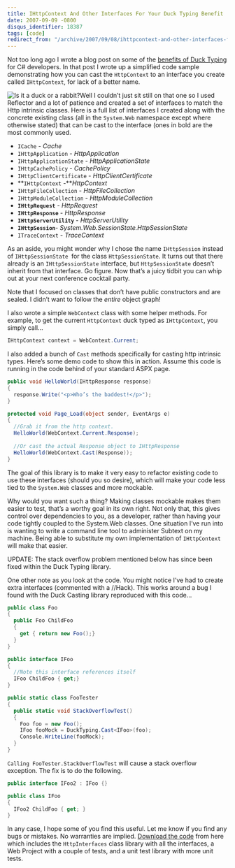 ```yaml
---
title: IHttpContext And Other Interfaces For Your Duck Typing Benefit
date: 2007-09-09 -0800
disqus_identifier: 18387
tags: [code]
redirect_from: "/archive/2007/09/08/ihttpcontext-and-other-interfaces-for-your-duck-typing-benefit.aspx/"
---
```


Not too long ago I wrote a blog post on some of the [benefits of Duck Typing](https://haacked.com/archive/2007/08/19/why-duck-typing-matters-to-c-developers.aspx "How Duck Typing Benefits C# Developers")
for C\# developers. In that post I wrote up a simplified code sample demonstrating how you can cast the `HttpContext` to an interface you
create called `IHttpContext`, for lack of a better name.

![Is it a duck or a rabbit?](https://haacked.com/images/haacked_com/WindowsLiveWriter/WhyDuckTypingMattersInC_919F/duckrabbitphil_thumb.png)Well I couldn’t just sit still on that one so I used Reflector and a lot of patience and created a set of interfaces to match the Http intrinsic classes. Here is a full list of interfaces I created along with the concrete existing class (all in the `System.Web` namespace except where otherwise stated) that can be cast to the interface (ones in bold are the most commonly used.

-   `ICache` - *Cache*
-   `IHttpApplication` - *HttpApplication*
-   `IHttpApplicationState` - *HttpApplicationState*
-   `IHttpCachePolicy` - *CachePolicy*
-   `IHttpClientCertificate` - *HttpClientCertificate*
-   **`IHttpContext` -***HttpContext*
-   `IHttpFileCollection` - *HttpFileCollection*
-   `IHttpModuleCollection` - *HttpModuleCollection*
-   **`IHttpRequest`** - *HttpRequest*
-   **`IHttpResponse`** - *HttpResponse*
-   **`IHttpServerUtility`** - *HttpServerUtility*
-   **`IHttpSession`**- *System.Web.SessionState.HttpSessionState*
-   `ITraceContext` - *TraceContext*

As an aside, you might wonder why I chose the name `IHttpSession` instead of `IHttpSessionState `for the class `HttpSessionState`. It
turns out that there already is an `IHttpSessionState` interface, but `HttpSessionState` doesn’t inherit from that interface. Go figure. Now
that’s a juicy tidbit you can whip out at your next conference cocktail party.

Note that I focused on classes that don’t have public constructors and are sealed. I didn’t want to follow the *entire* object graph!

I also wrote a simple `WebContext` class with some helper methods. For example, to get the current `HttpContext` duck typed as `IHttpContext`, you simply call...

```csharp
IHttpContext context = WebContext.Current;
```

I also added a bunch of `Cast` methods specifically for casting http intrinsic types. Here’s some demo code to show this in action. Assume
this code is running in the code behind of your standard ASPX page.

```csharp
public void HelloWorld(IHttpResponse response)
{
  response.Write("<p>Who’s the baddest!</p>");
}

protected void Page_Load(object sender, EventArgs e)
{
  //Grab it from the http context.
  HelloWorld(WebContext.Current.Response);
  
  //Or cast the actual Response object to IHttpResponse
  HelloWorld(WebContext.Cast(Response));
}
```

The goal of this library is to make it very easy to refactor existing code to use these interfaces (should you so desire), which will make
your code less tied to the `System.Web` classes and more mockable.

Why would you want such a thing? Making classes mockable makes them easier to test, that’s a worthy goal in its own right. Not only that,
this gives control over dependencies to you, as a developer, rather than having your code tightly coupled to the System.Web classes. One
situation I’ve run into is wanting to write a command line tool to administer Subtext on my machine. Being able to substitute my own
implementation of `IHttpContext` will make that easier.

UPDATE: The stack overflow problem mentioned below has since been fixed within the Duck Typing library.

One other note as you look at the code. You might notice I’ve had to create extra interfaces (commented with a //Hack). This works around a
bug I found with the Duck Casting library reproduced with this code...

```csharp
public class Foo
{
  public Foo ChildFoo
  {
    get { return new Foo();}
  }
}

public interface IFoo
{
  //Note this interface references itself
  IFoo ChildFoo { get;}
}

public static class FooTester
{
  public static void StackOverflowTest()
  {
    Foo foo = new Foo();
    IFoo fooMock = DuckTyping.Cast<IFoo>(foo);
    Console.WriteLine(fooMock);
  }
}
```

`Calling FooTester.StackOverflowTest` will cause a stack overflow
exception. The fix is to do the following.

```csharp
public interface IFoo2 : IFoo {}

public class IFoo
{
  IFoo2 ChildFoo { get; }
}
```

In any case, I hope some of you find this useful. Let me know if you find any bugs or mistakes. No warranties are implied. [Download the
code](https://haacked.com.nyud.net/code/HttpInterfaces.zip "Http Interfaces Code") from here which includes the `HttpInterfaces` class library with all the interfaces, a Web Project with a couple of tests, and a unit test
library with more unit tests.
